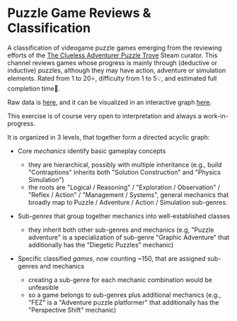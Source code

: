 # Puzzle Game Reviews & Classification

A classification of videogame puzzle games emerging from the reviewing efforts of the [The Clueless Adventurer Puzzle Trove](https://store.steampowered.com/curator/43326007-The-Clueless-Adventurer-Puzzle-Trove/) Steam curator. This channel reviews games whose progress is mainly through (deductive or inductive) puzzles, although they may have action, adventure or simulation elements. Rated from 1 to 20⭐, difficulty from 1 to 5💡, and estimated full completion time🏅.

Raw data is [here](/data), and it can be visualized in an interactive graph [here](https://macwh.github.io/).

This exercise is of course very open to interpretation and always a work-in-progress.

It is organized in 3 levels, that together form a directed acyclic graph:

- Core *mechanics* identify basic gameplay concepts
	- they are hierarchical, possibly with multiple inheritance (e.g., build "Contraptions" inherits both "Solution Construction" and "Physics Simulation")
	- the roots are "Logical / Reasoning" / "Exploration / Observation" / "Reflex / Action" / "Management / Systems", general mechanics that broadly map to Puzzle / Adventure / Action / Simulation sub-genres.

- Sub-*genres* that group together mechanics into well-established classes
    - they inherit both other sub-genres and mechanics (e.g, "Puzzle adventure" is a specialization of sub-genre "Graphic Adventure" that additionally has the "Diegetic Puzzles" mechanic)

- Specific classified *games*, now counting ~150, that are assigned sub-genres and mechanics
    - creating a sub-genre for each mechanic combination would be unfeasible
    - so a game belongs to sub-genres plus additional mechanics (e.g., "FEZ" is a "Adventure puzzle platformer" that additionally has the "Perspective Shift" mechanic)

